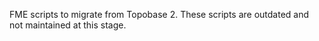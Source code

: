 
FME scripts to migrate from Topobase 2.
These scripts are outdated and not maintained at this stage.
